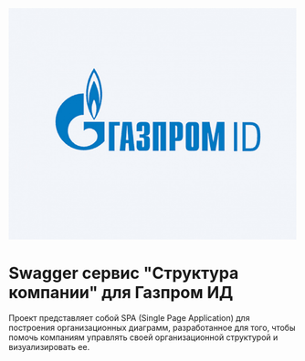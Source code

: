 ![Структура компании](src/assets/icon.jpg)

# Swagger сервис "Структура компании" для Газпром ИД

Проект представляет собой SPA (Single Page Application) для построения организационных диаграмм, разработанное для того,
чтобы помочь компаниям управлять своей организационной структурой и визуализировать ее.
